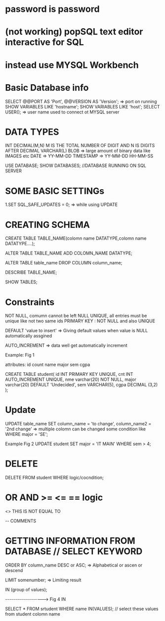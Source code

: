 # password is password


# (not working) popSQL text editor interactive for SQL
# instead use MYSQL Workbench

# Basic Database info 

SELECT @@PORT AS 'Port', @@VERSION AS 'Version';   => port on running 
SHOW VARIABLES LIKE 'hostname';
SHOW VARIABLES LIKE 'host';
SELECT USER();    => user name used to connect ot MYSQL server 




# DATA TYPES 
INT 
DECIMAL(M,N) M IS THE TOTAL NUMBER OF DIGIT AND N IS DIGITS AFTER DECIMAL 
VARCHAR(L)
BLOB => large amount of binary data like IMAGES etc
DATE => YY-MM-DD
TIMESTAMP  => YY-MM-DD HH-MM-SS


USE DATABASE;
SHOW DATABASES; //DATABASE RUNNING ON SQL SERVER

# SOME BASIC SETTINGs

1.SET SQL_SAFE_UPDATES = 0; => while using UPDATE

# CREATING SCHEMA
CREATE TABLE TABLE_NAME(colomn name DATATYPE,colomn name DATATYPE....);

ALTER TABLE TABLE_NAME ADD COLOMN_NAME DATATYPE;

ALTER TABLE table_name DROP COLUMN column_name;

DESCRIBE TABLE_NAME;

SHOW TABLES;


# Constraints 

NOT NULL, comumn cannot be left NULL
UNIQUE, all entries must be unique like not two same ids
PRIMARY KEY : NOT NULL and also UNIQUE

DEFAULT 'value to insert'    => Giving default values when value is NULL automatically assgined

AUTO_INCREMENT   => data well get automatically increment 
 

Example: Fig 1

attributes:
id 
count
name
major
sem
cgpa

CREATE TABLE student(
id INT PRIMARY KEY UNIQUE,
cnt INT AUTO_INCREMENT UNIQUE,
nme varchar(20) NOT NULL,
major varchar(20) DEFAULT 'Undecided',
sem VARCHAR(5),
cgpa DECIMAL (3,2)
);



# Update 

UPDATE table_name 
SET column_name = 'to change', column_name2 = '2nd change'  => multiple colomn can be changed 
some condition like WHERE major = 'SE';   

Example Fig 2
UPDATE student 
SET major = 'IT MAIN'
WHERE sem > 4;

# DELETE 

DELETE FROM student
WHERE  logic/cocndition;

# OR AND >= <= ==  logic 

<>  THIS IS NOT EQUAL TO 

-- COMMENTS 

# GETTING INFORMATION FROM DATABASE  // SELECT KEYWORD

ORDER BY column_name DESC or ASC;  => Alphabetical or ascen or descend

LIMIT somenumber;   => Limiting result 

IN (group of values);
 
------------------->    Fig 4 IN

SELECT * FROM srtudent WHERE name IN(VALUES);  // select these values from student colomn name







